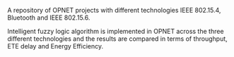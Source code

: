 A repository of OPNET projects with different technologies IEEE 802.15.4, Bluetooth and IEEE 802.15.6.

Intelligent fuzzy logic algorithm is implemented in OPNET across the three different technologies and the results are compared in terms of throughput, ETE delay and Energy Efficiency.
